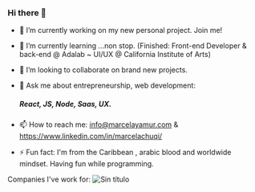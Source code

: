 ### Hi there 👋



- 🔭 I’m currently working on my new personal project. Join me!
- 🌱 I’m currently learning ...non stop. (Finished: Front-end Developer & back-end @ Adalab ~ UI/UX @ California Institute of Arts)
- 👯 I’m looking to collaborate on brand new projects.
- 💬 Ask me about entrepreneurship, web development:
     ##### React, JS, Node, Saas, UX.
     
     
- 📫 How to reach me: info@marcelayamur.com & https://www.linkedin.com/in/marcelachuqi/
- ⚡ Fun fact: I'm from the Caribbean , arabic blood and worldwide mindset. Having fun while programming.

Companies I've work for:
![Sin título](https://user-images.githubusercontent.com/81633985/124367764-66839980-dc5a-11eb-87ed-5b38e23b336f.jpg)




